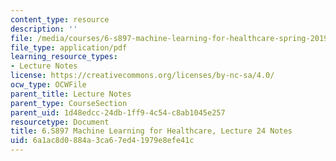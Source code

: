 ```yaml
---
content_type: resource
description: ''
file: /media/courses/6-s897-machine-learning-for-healthcare-spring-2019/6a1ac8d0884a3ca67ed41979e8efe41c_MIT6_S897S19_lec24note.pdf
file_type: application/pdf
learning_resource_types:
- Lecture Notes
license: https://creativecommons.org/licenses/by-nc-sa/4.0/
ocw_type: OCWFile
parent_title: Lecture Notes
parent_type: CourseSection
parent_uid: 1d48edcc-24db-1ff9-4c54-c8ab1045e257
resourcetype: Document
title: 6.S897 Machine Learning for Healthcare, Lecture 24 Notes
uid: 6a1ac8d0-884a-3ca6-7ed4-1979e8efe41c
---
```

